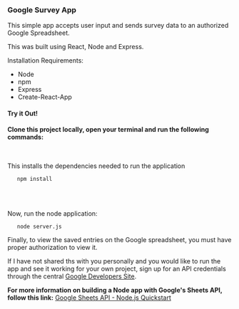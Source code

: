 ### Google Survey App

This simple app accepts user input and sends survey data to an authorized Google Spreadsheet.

This was built using React, Node and Express.



Installation Requirements:
- Node
- npm
- Express
- Create-React-App


#### Try it Out!

  
**Clone this project locally, open your terminal and run the following commands:**
<br/>
<br/>
<br/>
 
This installs the dependencies needed to run the application
```
   npm install
```
<br/></br>

Now, run the node application:

```
   node server.js
```


Finally, to view the saved entries on the Google spreadsheet, you must have proper authorization to view it. 

If I have not shared ths with you personally and you would like to run the app  and see it working for your own project,
sign up for an API credentials through the central [Google Developers Site](https://console.developers.google.com/start/api?id=sheets.googleapis.com).



**For more information on building a Node app with Google's Sheets API, follow this link:**
[Google Sheets API - Node.js Quickstart](https://developers.google.com/sheets/api/quickstart/nodejs#step_3_set_up_the_sample)